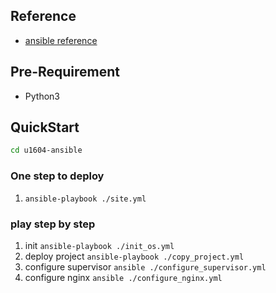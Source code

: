 ## Reference

- [ansible reference](https://www.ansible.com/resources/get-started)

## Pre-Requirement

- Python3

## QuickStart

```bash
cd u1604-ansible
```

### One step to deploy

1. `ansible-playbook ./site.yml`

### play step by step

1. init `ansible-playbook ./init_os.yml`
2. deploy project `ansible-playbook ./copy_project.yml`
3. configure supervisor `ansible ./configure_supervisor.yml`
4. configure nginx `ansible ./configure_nginx.yml`
